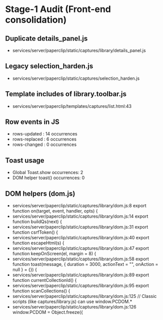 # Stage-1 Audit (Front-end consolidation)

## Duplicate details_panel.js
- services/server/paperclip/static/captures/library/details_panel.js

## Legacy selection_harden.js
- services/server/paperclip/static/captures/selection_harden.js

## Template includes of library.toolbar.js
- services/server/paperclip/templates/captures/list.html:43  <script src="{% staticv 'captures/library.toolbar.js' %}"></script>

## Row events in JS
- rows-updated   : 14 occurrences
- rows-replaced  : 6 occurrences
- rows-changed   : 0 occurrences

## Toast usage
- Global Toast.show occurrences: 2
- DOM helper toast() occurrences: 0

## DOM helpers (dom.js)
- services/server/paperclip/static/captures/library/dom.js:8  export function on(target, event, handler, opts) {
- services/server/paperclip/static/captures/library/dom.js:14  export function buildQs(next) {
- services/server/paperclip/static/captures/library/dom.js:31  export function csrfToken() {
- services/server/paperclip/static/captures/library/dom.js:40  export function escapeHtml(s) {
- services/server/paperclip/static/captures/library/dom.js:47  export function keepOnScreen(el, margin = 8) {
- services/server/paperclip/static/captures/library/dom.js:58  export function toast(message, { duration = 3000, actionText = "", onAction = null } = {}) {
- services/server/paperclip/static/captures/library/dom.js:89  export function currentCollectionId() {
- services/server/paperclip/static/captures/library/dom.js:95  export function scanCollections() {
- services/server/paperclip/static/captures/library/dom.js:125  // Classic scripts (like captures/library.js) can use window.PCDOM.*
- services/server/paperclip/static/captures/library/dom.js:126  window.PCDOM = Object.freeze({
